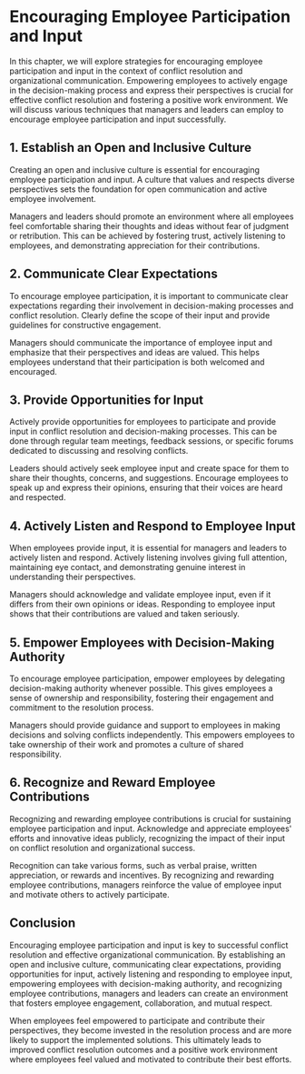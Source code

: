 Encouraging Employee Participation and Input
=====================================================

In this chapter, we will explore strategies for encouraging employee participation and input in the context of conflict resolution and organizational communication. Empowering employees to actively engage in the decision-making process and express their perspectives is crucial for effective conflict resolution and fostering a positive work environment. We will discuss various techniques that managers and leaders can employ to encourage employee participation and input successfully.

1\. Establish an Open and Inclusive Culture
------------------------------------------

Creating an open and inclusive culture is essential for encouraging employee participation and input. A culture that values and respects diverse perspectives sets the foundation for open communication and active employee involvement.

Managers and leaders should promote an environment where all employees feel comfortable sharing their thoughts and ideas without fear of judgment or retribution. This can be achieved by fostering trust, actively listening to employees, and demonstrating appreciation for their contributions.

2\. Communicate Clear Expectations
---------------------------------

To encourage employee participation, it is important to communicate clear expectations regarding their involvement in decision-making processes and conflict resolution. Clearly define the scope of their input and provide guidelines for constructive engagement.

Managers should communicate the importance of employee input and emphasize that their perspectives and ideas are valued. This helps employees understand that their participation is both welcomed and encouraged.

3\. Provide Opportunities for Input
----------------------------------

Actively provide opportunities for employees to participate and provide input in conflict resolution and decision-making processes. This can be done through regular team meetings, feedback sessions, or specific forums dedicated to discussing and resolving conflicts.

Leaders should actively seek employee input and create space for them to share their thoughts, concerns, and suggestions. Encourage employees to speak up and express their opinions, ensuring that their voices are heard and respected.

4\. Actively Listen and Respond to Employee Input
------------------------------------------------

When employees provide input, it is essential for managers and leaders to actively listen and respond. Actively listening involves giving full attention, maintaining eye contact, and demonstrating genuine interest in understanding their perspectives.

Managers should acknowledge and validate employee input, even if it differs from their own opinions or ideas. Responding to employee input shows that their contributions are valued and taken seriously.

5\. Empower Employees with Decision-Making Authority
---------------------------------------------------

To encourage employee participation, empower employees by delegating decision-making authority whenever possible. This gives employees a sense of ownership and responsibility, fostering their engagement and commitment to the resolution process.

Managers should provide guidance and support to employees in making decisions and solving conflicts independently. This empowers employees to take ownership of their work and promotes a culture of shared responsibility.

6\. Recognize and Reward Employee Contributions
----------------------------------------------

Recognizing and rewarding employee contributions is crucial for sustaining employee participation and input. Acknowledge and appreciate employees' efforts and innovative ideas publicly, recognizing the impact of their input on conflict resolution and organizational success.

Recognition can take various forms, such as verbal praise, written appreciation, or rewards and incentives. By recognizing and rewarding employee contributions, managers reinforce the value of employee input and motivate others to actively participate.

Conclusion
----------

Encouraging employee participation and input is key to successful conflict resolution and effective organizational communication. By establishing an open and inclusive culture, communicating clear expectations, providing opportunities for input, actively listening and responding to employee input, empowering employees with decision-making authority, and recognizing employee contributions, managers and leaders can create an environment that fosters employee engagement, collaboration, and mutual respect.

When employees feel empowered to participate and contribute their perspectives, they become invested in the resolution process and are more likely to support the implemented solutions. This ultimately leads to improved conflict resolution outcomes and a positive work environment where employees feel valued and motivated to contribute their best efforts.
